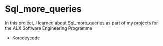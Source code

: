# Sql_more_queries
In this project, I learned about Sql_more_queries as part of my projects for the ALX Software Engineering Programme
* Koredeycode
